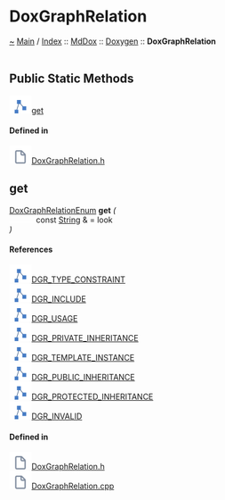 <a id="doxgraphrelation"></a>
<h1>DoxGraphRelation</h1>
<a id="classMdDox_1_1Doxygen_1_1DoxGraphRelation"></a>
<a id="mddoxdoxygendoxgraphrelation"></a>
<a href="https://github.com/CharlesCarley/MdDox">~</a>
<a href="indexpage.md#main">Main</a>
<span class="inline-text">/</span>
<a href="index.md#index">Index</a>
<span class="inline-text">::</span>
<a href="namespaceMdDox.md#mddox">MdDox</a>
<span class="inline-text">::</span>
<a href="namespaceMdDox_1_1Doxygen.md#doxygen">Doxygen</a>
<span class="inline-text">::</span>
<span class="bold-text"><b>DoxGraphRelation</b></span>
<br/>
<br/>
<a id="public-static-methods"></a>
<h2>Public Static Methods</h2>
<span class="icon-list-item"><a href="#get" class="icon-list-item"><img src="../images/class24px.svg" class="icon-list-item"/><span class="icon-list-item">get</span>
</a>
</span>
<br/>
<a id="defined-in"></a>
<h4>Defined in</h4>
<span class="icon-list-item"><a href="https://github.com/CharlesCarley/MdDox/blob/master/Tools/Doxygen/DoxGraphRelation.h#L81" class="icon-list-item"><img src="../images/file24px.svg" class="icon-list-item"/><span class="icon-list-item">DoxGraphRelation.h</span>
</a>
</span>
<br/>
<a id="get"></a>
<h2>get</h2>
<a href="namespaceMdDox_1_1Doxygen.md#doxgraphrelationenum">DoxGraphRelationEnum</a>
<span class="bold-text"><b>get</b></span>
<span class="italic-text"><i>(</i></span>
<div class="paragraph">
<span class="paragraph"><img src="../images/horSpace24px.svg"/><span class="inline-text">const </span>
<a href="namespaceMdDox.md#string">String</a>
<span class="inline-text"> &amp;</span>
<span class="inline-text"> = </span>
<span class="inline-text">look</span>
</span>
</div>
<span class="italic-text"><i>)</i></span>
<a id="references"></a>
<h4>References</h4>
<span class="icon-list-item"><a href="namespaceMdDox_1_1Doxygen.md#dgr_type_constraint" class="icon-list-item"><img src="../images/class24px.svg" class="icon-list-item"/><span class="icon-list-item">DGR_TYPE_CONSTRAINT</span>
</a>
</span>
<br/>
<span class="icon-list-item"><a href="namespaceMdDox_1_1Doxygen.md#dgr_include" class="icon-list-item"><img src="../images/class24px.svg" class="icon-list-item"/><span class="icon-list-item">DGR_INCLUDE</span>
</a>
</span>
<br/>
<span class="icon-list-item"><a href="namespaceMdDox_1_1Doxygen.md#dgr_usage" class="icon-list-item"><img src="../images/class24px.svg" class="icon-list-item"/><span class="icon-list-item">DGR_USAGE</span>
</a>
</span>
<br/>
<span class="icon-list-item"><a href="namespaceMdDox_1_1Doxygen.md#dgr_private_inheritance" class="icon-list-item"><img src="../images/class24px.svg" class="icon-list-item"/><span class="icon-list-item">DGR_PRIVATE_INHERITANCE</span>
</a>
</span>
<br/>
<span class="icon-list-item"><a href="namespaceMdDox_1_1Doxygen.md#dgr_template_instance" class="icon-list-item"><img src="../images/class24px.svg" class="icon-list-item"/><span class="icon-list-item">DGR_TEMPLATE_INSTANCE</span>
</a>
</span>
<br/>
<span class="icon-list-item"><a href="namespaceMdDox_1_1Doxygen.md#dgr_public_inheritance" class="icon-list-item"><img src="../images/class24px.svg" class="icon-list-item"/><span class="icon-list-item">DGR_PUBLIC_INHERITANCE</span>
</a>
</span>
<br/>
<span class="icon-list-item"><a href="namespaceMdDox_1_1Doxygen.md#dgr_protected_inheritance" class="icon-list-item"><img src="../images/class24px.svg" class="icon-list-item"/><span class="icon-list-item">DGR_PROTECTED_INHERITANCE</span>
</a>
</span>
<br/>
<span class="icon-list-item"><a href="namespaceMdDox_1_1Doxygen.md#dgr_invalid" class="icon-list-item"><img src="../images/class24px.svg" class="icon-list-item"/><span class="icon-list-item">DGR_INVALID</span>
</a>
</span>
<br/>
<a id="defined-in"></a>
<h4>Defined in</h4>
<span class="icon-list-item"><a href="https://github.com/CharlesCarley/MdDox/blob/master/Tools/Doxygen/DoxGraphRelation.h#L83" class="icon-list-item"><img src="../images/file24px.svg" class="icon-list-item"/><span class="icon-list-item">DoxGraphRelation.h</span>
</a>
</span>
<br/>
<span class="icon-list-item"><a href="https://github.com/CharlesCarley/MdDox/blob/master/Tools/Doxygen/DoxGraphRelation.cpp#L30" class="icon-list-item"><img src="../images/file24px.svg" class="icon-list-item"/><span class="icon-list-item">DoxGraphRelation.cpp</span>
</a>
</span>
<br/>
<br/>
</div>
</div>
</body>
</html>
